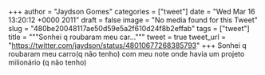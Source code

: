 
+++
author = "Jaydson Gomes"
categories = ["tweet"]
date = "Wed Mar 16 13:20:12 +0000 2011"
draft = false
image = "No media found for this Tweet"
slug = "480be20048117ae50d59e5a2f610d24f8b2effab"
tags = ["tweet"]
title = """Sonhei q roubaram meu car..."""
tweet = true
tweet_url = "https://twitter.com/jaydson/status/48010677268385793"
+++
Sonhei q roubaram meu carro(q não tenho) com meu note onde havia um projeto milionário (q não tenho)
